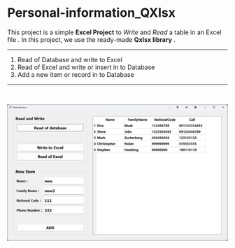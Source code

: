 # Personal-information_QXlsx

This project is a simple **Excel Project** to *Write* and *Read* a table in an Excel file .
In this project, we use the ready-made **Qxlsx library** .

---

1. Read of Database and write to Excel
2. Read of Excel and write or insert in to Database
3. Add a new item or record in to Database

---
<br>

![App Photo](App-Photo.png)
